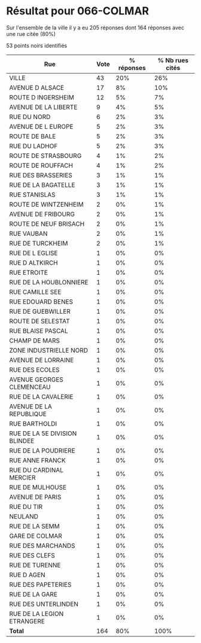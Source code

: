 # Résultat pour 066-COLMAR

Sur l'ensemble de la ville il y a eu 205 réponses dont 164 réponses avec une rue citée (80%)

53 points noirs identifiés

| Rue | Vote | % réponses | % Nb rues cités|
|-----|------|------------|----------------|
| VILLE | 43 | 20% | 26%|
| AVENUE D ALSACE | 17 | 8% | 10%|
| ROUTE D INGERSHEIM | 12 | 5% | 7%|
| AVENUE DE LA LIBERTE | 9 | 4% | 5%|
| RUE DU NORD | 6 | 2% | 3%|
| AVENUE DE L EUROPE | 5 | 2% | 3%|
| ROUTE DE BALE | 5 | 2% | 3%|
| RUE DU LADHOF | 5 | 2% | 3%|
| ROUTE DE STRASBOURG | 4 | 1% | 2%|
| ROUTE DE ROUFFACH | 4 | 1% | 2%|
| RUE DES BRASSERIES | 3 | 1% | 1%|
| RUE DE LA BAGATELLE | 3 | 1% | 1%|
| RUE STANISLAS | 3 | 1% | 1%|
| ROUTE DE WINTZENHEIM | 2 | 0% | 1%|
| AVENUE DE FRIBOURG | 2 | 0% | 1%|
| ROUTE DE NEUF BRISACH | 2 | 0% | 1%|
| RUE VAUBAN | 2 | 0% | 1%|
| RUE DE TURCKHEIM | 2 | 0% | 1%|
| RUE DE L EGLISE | 1 | 0% | 0%|
| RUE D ALTKIRCH | 1 | 0% | 0%|
| RUE ETROITE | 1 | 0% | 0%|
| RUE DE LA HOUBLONNIERE | 1 | 0% | 0%|
| RUE CAMILLE SEE | 1 | 0% | 0%|
| RUE EDOUARD BENES | 1 | 0% | 0%|
| RUE DE GUEBWILLER | 1 | 0% | 0%|
| ROUTE DE SELESTAT | 1 | 0% | 0%|
| RUE BLAISE PASCAL | 1 | 0% | 0%|
| CHAMP DE MARS | 1 | 0% | 0%|
| ZONE INDUSTRIELLE NORD | 1 | 0% | 0%|
| AVENUE DE LORRAINE | 1 | 0% | 0%|
| RUE DES ECOLES | 1 | 0% | 0%|
| AVENUE GEORGES CLEMENCEAU | 1 | 0% | 0%|
| RUE DE LA CAVALERIE | 1 | 0% | 0%|
| AVENUE DE LA REPUBLIQUE | 1 | 0% | 0%|
| RUE BARTHOLDI | 1 | 0% | 0%|
| RUE DE LA 5E DIVISION BLINDEE | 1 | 0% | 0%|
| RUE DE LA POUDRIERE | 1 | 0% | 0%|
| RUE ANNE FRANCK | 1 | 0% | 0%|
| RUE DU CARDINAL MERCIER | 1 | 0% | 0%|
| RUE DE MULHOUSE | 1 | 0% | 0%|
| AVENUE DE PARIS | 1 | 0% | 0%|
| RUE DU TIR | 1 | 0% | 0%|
| NEULAND | 1 | 0% | 0%|
| RUE DE LA SEMM | 1 | 0% | 0%|
| GARE DE COLMAR | 1 | 0% | 0%|
| RUE DES MARCHANDS | 1 | 0% | 0%|
| RUE DES CLEFS | 1 | 0% | 0%|
| RUE DE TURENNE | 1 | 0% | 0%|
| RUE D AGEN | 1 | 0% | 0%|
| RUE DES PAPETERIES | 1 | 0% | 0%|
| RUE DE LA GARE | 1 | 0% | 0%|
| RUE DES UNTERLINDEN | 1 | 0% | 0%|
| RUE DE LA LEGION ETRANGERE | 1 | 0% | 0%|
| **Total** | 164 | 80% | 100%|
